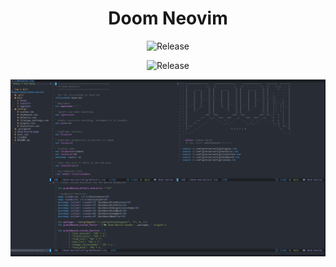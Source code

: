 <div align="center">

# Doom Neovim

![Release](https://img.shields.io/badge/release-alpha%201.0-green?style=for-the-badge)

![Release](https://img.shields.io/badge/Neovim-0.4-%2357A143?style=for-the-badge)

![A picture of doom neovim running](doom-neovim.png "Doom Neovim")

<div/>
